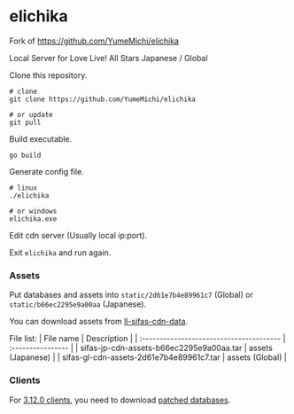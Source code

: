 # elichika

Fork of https://github.com/YumeMichi/elichika

Local Server for Love Live! All Stars Japanese / Global

Clone this repository.
```
# clone
git clone https://github.com/YumeMichi/elichika

# or update
git pull
```

Build executable.
```
go build
```

Generate config file.
```
# linux
./elichika

# or windows
elichika.exe
```

Edit cdn server (Usually local ip:port).

Exit `elichika` and run again.

### Assets

Put databases and assets into `static/2d61e7b4e89961c7` (Global) or `static/b66ec2295e9a00aa` (Japanese).

You can download assets from [ll-sifas-cdn-data](https://archive.org/download/ll-sifas-cdn-data).

File list:
| File name                                | Description       |
| :--------------------------------------- | :---------------- |
| sifas-jp-cdn-assets-b66ec2295e9a00aa.tar | assets (Japanese) |
| sifas-gl-cdn-assets-2d61e7b4e89961c7.tar | assets (Global)   |

### Clients
For [3.12.0 clients](https://mega.nz/folder/gwJizZjS#v_fSOadf9yrb_eaOze2r7Q), you need to download [patched databases](https://mega.nz/folder/gwJizZjS#v_fSOadf9yrb_eaOze2r7Q).
